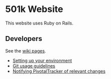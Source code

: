 # 501k Website

This website uses Ruby on Rails.

## Developers

See the [wiki pages](https://github.com/roy98102/levi/wiki).

* [Setting up your environment](levi/wiki/Setting-up-your-environment)
* [Git usage guidelines](levi/wiki/Git-usage-guidelines)
* [Notifying PivotalTracker of relevant changes](levi/wiki/PivotalTracker-Integration)
